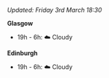 *Updated: Friday 3rd March 18:30*

**Glasgow**

* 19h - 6h: :cloud: Cloudy

**Edinburgh**

* 19h - 6h: :cloud: Cloudy
